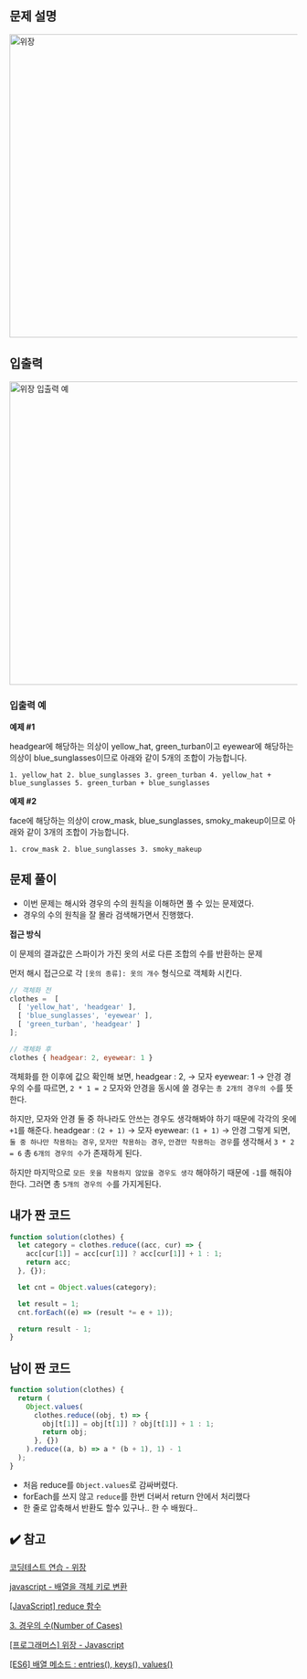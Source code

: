## 문제 설명

<img width="531" alt="위장" src="https://user-images.githubusercontent.com/47416686/124059610-51461980-da66-11eb-9aa3-5fca23298517.png">

## 입출력

<img width="531" alt="위장 입출력 예" src="https://user-images.githubusercontent.com/47416686/124059604-5014ec80-da66-11eb-87c3-6e895c839b77.png">

### 입출력 예

**예제 #1**

headgear에 해당하는 의상이 yellow_hat, green_turban이고 eyewear에 해당하는 의상이 blue_sunglasses이므로 아래와 같이 5개의 조합이 가능합니다.

`1. yellow_hat 2. blue_sunglasses 3. green_turban 4. yellow_hat + blue_sunglasses 5. green_turban + blue_sunglasses`

**예제 #2**

face에 해당하는 의상이 crow_mask, blue_sunglasses, smoky_makeup이므로 아래와 같이 3개의 조합이 가능합니다.

`1. crow_mask 2. blue_sunglasses 3. smoky_makeup`

## 문제 풀이

- 이번 문제는 해시와 경우의 수의 원칙을 이해하면 풀 수 있는 문제였다.
- 경우의 수의 원칙을 잘 몰라 검색해가면서 진행했다.

**접근 방식**

이 문제의 결과값은 스파이가 가진 옷의 서로 다른 조합의 수를 반환하는 문제

먼저 해시 접근으로 각 `[옷의 종류]: 옷의 개수` 형식으로 객체화 시킨다.

```jsx
// 객체화 전
clothes =  [
  [ 'yellow_hat', 'headgear' ],
  [ 'blue_sunglasses', 'eyewear' ],
  [ 'green_turban', 'headgear' ]
];

// 객체화 후
clothes { headgear: 2, eyewear: 1 }
```

객체화를 한 이후에 값으 확인해 보면,
headgear : 2, → 모자
eyewear: 1 → 안경
경우의 수를 따르면, `2 * 1 = 2` 모자와 안경을 동시에 쓸 경우는 `총 2개의 경우의 수`를 뜻한다.

하지만, 모자와 안경 둘 중 하나라도 안쓰는 경우도 생각해봐야 하기 때문에
각각의 옷에 `+1`를 해준다.
headgear : `(2 + 1)` → 모자
eyewear: `(1 + 1)` → 안경
그렇게 되면, `둘 중 하나만 착용하는 경우`, `모자만 착용하는 경우`, `안경만 착용하는 경우`를 생각해서
`3 * 2 = 6` 총 `6개의 경우의 수`가 존재하게 된다.

하지만 마지막으로 `모든 옷을 착용하지 않았을 경우도 생각` 해야하기 때문에 `-1`를 해줘야한다.
그러면 총 `5개의 경우의 수`를 가지게된다.

## 내가 짠 코드

```jsx
function solution(clothes) {
  let category = clothes.reduce((acc, cur) => {
    acc[cur[1]] = acc[cur[1]] ? acc[cur[1]] + 1 : 1;
    return acc;
  }, {});

  let cnt = Object.values(category);

  let result = 1;
  cnt.forEach((e) => (result *= e + 1));

  return result - 1;
}
```

## 남이 짠 코드

```jsx
function solution(clothes) {
  return (
    Object.values(
      clothes.reduce((obj, t) => {
        obj[t[1]] = obj[t[1]] ? obj[t[1]] + 1 : 1;
        return obj;
      }, {})
    ).reduce((a, b) => a * (b + 1), 1) - 1
  );
}
```

- 처음 reduce를 `Object.values`로 감싸버렸다.
- forEach를 쓰지 않고 `reduce`를 한번 더써서 return 안에서 처리했다
- 한 줄로 압축해서 반환도 할수 있구나.. 한 수 배웠다..

## ✔️ 참고

[코딩테스트 연습 - 위장](https://programmers.co.kr/learn/courses/30/lessons/42578)

[javascript - 배열을 객체 키로 변환](https://www.python2.net/questions-964565.htm)

[[JavaScript] reduce 함수](https://blog.naver.com/PostView.nhn?blogId=wideeyed&logNo=221877924629)

[3. 경우의 수(Number of Cases)](https://starrykss.tistory.com/1002)

[[프로그래머스] 위장 - Javascript](https://pretend-nonmajor.tistory.com/3)

[[ES6] 배열 메소드 : entries(), keys(), values()](https://paperblock.tistory.com/76)
